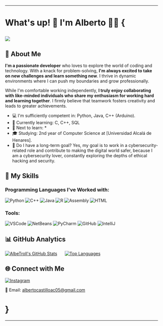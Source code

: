 ---

# What's up! 👋 I'm Alberto 👱🏻 {    <p align="left">
   <img src="https://img.shields.io/badge/STATUS-DEVELOPING-blue">
   </p>

## 🚀 About Me

**I'm a passionate developer** who loves to explore the world of coding and technology. With a knack for problem-solving, **I'm always excited to take on new challenges and learn something new**. I thrive in dynamic environments where I can push my boundaries and grow professionally.

While I'm comfortable working independently, **I truly enjoy collaborating with like-minded individuals who share my enthusiasm for working hard and learning together**. I firmly believe that teamwork fosters creativity and leads to greater achievements.

- 💻 I'm sufficiently competent in: Python, Java, C++ (Arduino).
- 🌱 Currently learning: C, C++, SQL
- 🌟 Next to learn: *
- 🎓 Studying: 2nd year of Computer Science at [Universidad Alcalá de Henares].
- 🔐 Do I have a long-term goal? Yes, my goal is to work in a cybersecurity-related role and contribute to making the digital world safer, because I am a cybersecurity lover, constantly exploring the depths of ethical hacking and security.

## 🌟 My Skills

### Programming Languages I've Worked with:

![Python](https://img.shields.io/badge/-Python-3776AB?style=for-the-badge&logo=python&logoColor=white) ![C++](https://img.shields.io/badge/-C++-00599C?style=for-the-badge&logo=c%2B%2B&logoColor=white) ![Java](https://img.shields.io/badge/-Java-007396?style=for-the-badge&logo=java&logoColor=white) ![R](https://img.shields.io/badge/-R-276DC3?style=for-the-badge&logo=r&logoColor=white) ![Assembly](https://img.shields.io/badge/-Assembly-000000?style=for-the-badge) ![HTML](https://img.shields.io/badge/-HTML-E34F26?style=for-the-badge&logo=html5&logoColor=white)

### Tools:
![VSCode](https://img.shields.io/badge/-VSCode-007ACC?style=for-the-badge&logo=visual-studio-code&logoColor=white) ![NetBeans](https://img.shields.io/badge/-NetBeans-1B6AC6?style=for-the-badge&logo=apache-netbeans-ide&logoColor=white) ![PyCharm](https://img.shields.io/badge/-PyCharm-000000?style=for-the-badge&logo=pycharm&logoColor=white) ![GitHub](https://img.shields.io/badge/-GitHub-181717?style=for-the-badge&logo=github&logoColor=white) ![IntelliJ](https://img.shields.io/badge/-IntelliJ_IDEA-000000?style=for-the-badge&logo=intellij-idea&logoColor=white)


## 📊 GitHub Analytics

[![AlbeTroll's GitHub Stats](https://github-readme-stats.vercel.app/api?username=AlbeTroll&show_icons=true&hide=contribs,prs&theme=radical)](https://github.com/AlbeTroll)&ensp;&ensp;&ensp;
[![Top Languages](https://github-readme-stats.vercel.app/api/top-langs/?username=AlbeTroll&layout=compact&theme=radical)](https://github.com/AlbeTroll)

## 🌐 Connect with Me

[![Instagram](https://img.shields.io/badge/-Instagram-purple?style=flat-square&logo=instagram&logoColor=white&link=https://www.instagram.com/Albetroll_/)](https://www.instagram.com/Albetroll_/)

📧 Email: albertocastilloac05@gmail.com

# }

------
